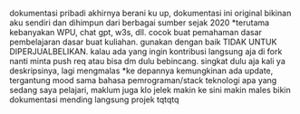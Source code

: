 dokumentasi pribadi akhirnya berani ku up, dokumentasi ini original bikinan aku sendiri dan dihimpun dari berbagai sumber sejak 2020 *terutama kebanyakan WPU, chat gpt, w3s, dll. cocok buat pemahaman dasar pembelajaran dasar buat kuliahan. gunakan dengan baik TIDAK UNTUK DIPERJUALBELIKAN.
kalau ada yang ingin kontribusi langsung aja di fork nanti minta push req atau bisa dm dulu bebincang.
singkat dulu aja kali ya deskripsinya, lagi mengmalas
*ke depannya kemungkinan ada update, tergantung mood sama bahasa pemrograman/stack teknologi apa yang sedang saya pelajari, maklum juga klo jelek makin ke sini makin males bikin dokumentasi mending langsung projek
tqtqtq
